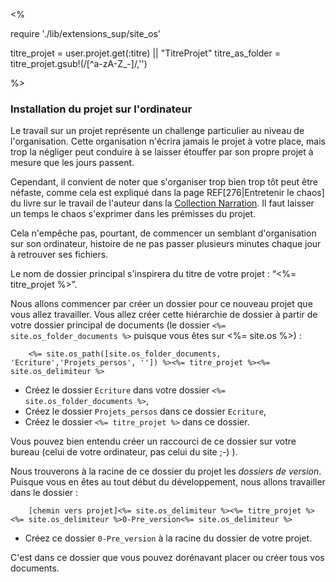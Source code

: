 <!-- #40 Installation du projet sur l'ordinateur  -->

<%

require './lib/extensions_sup/site_os'

titre_projet = user.projet.get(:titre) || "TitreProjet"
titre_as_folder = titre_projet.gsub!(/[^a-zA-Z_\-]/,'')

%>

### Installation du projet sur l'ordinateur

Le travail sur un projet représente un challenge particulier au niveau de l'organisation. Cette organisation n'écrira jamais le projet à votre place, mais trop la négliger peut conduire à se laisser étouffer par son propre projet à mesure que les jours passent.

Cependant, il convient de noter que s'organiser trop bien trop tôt peut être néfaste, comme cela est expliqué dans la page REF[276|Entretenir le chaos] du livre sur le travail de l'auteur dans la [Collection Narration](narration). Il faut laisser un temps le chaos s'exprimer dans les prémisses du projet.

Cela n'empêche pas, pourtant, de commencer un semblant d'organisation sur son ordinateur, histoire de ne pas passer plusieurs minutes chaque jour à retrouver ses fichiers.

Le nom de dossier principal s'inspirera du titre de votre projet : “<%= titre_projet %>”.

Nous allons commencer par créer un dossier pour ce nouveau projet que vous allez travailler. Vous allez créer cette hiérarchie de dossier à partir de votre dossier principal de documents (le dossier `<%= site.os_folder_documents %>` puisque vous êtes sur <%= site.os %>)  :


        <%= site.os_path([site.os_folder_documents, 'Ecriture','Projets_persos', '']) %><%= titre_projet %><%= site.os_delimiteur %>


* Créez le dossier `Ecriture` dans votre dossier `<%= site.os_folder_documents %>`,
* Créez le dossier `Projets_persos` dans ce dossier `Ecriture`,
* Créez le dossier `<%= titre_projet %>` dans ce dossier.

Vous pouvez bien entendu créer un raccourci de ce dossier sur votre bureau (celui de votre ordinateur, pas celui du site ;-) ).

Nous trouverons à la racine de ce dossier du projet les *dossiers de version*. Puisque vous en êtes au tout début du développement, nous allons travailler dans le dossier :

        [chemin vers projet]<%= site.os_delimiteur %><%= titre_projet %><%= site.os_delimiteur %>0-Pre_version<%= site.os_delimiteur %>

* Créez ce dossier `0-Pre_version` à la racine du dossier de votre projet.

C'est dans ce dossier que vous pouvez dorénavant placer ou créer tous vos documents.